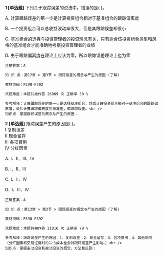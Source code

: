 **1 [单选题]** 下列关于跟踪误差的说法中，错误的是( )。

A. 计算跟踪误差的第一步是计算投资组合相对于基准组合的跟踪偏离度

B. 一个投资组合可以总收益波动率很大，但是其跟踪误差却很小

C. 基准组合的选择与投资管理者的投资理念有关，只有适合该投资组合类型和风格的基准组合才能准确地考察投资管理者的业绩

D. 由于跟踪偏离度在理论上应该为零，所以跟踪误差理论上也为零 

```
正确答案：A

知 识 点：第12章 > 第3节 > 跟踪误差的概念与产生的原因 (了解)

教材页码：P390-P392

试题难度：本题共被作答 26069 次 正确率 30 %

参考解释：计算跟踪误差的第一步是选择基准组合，然后计算投资组合相对于基准组合的跟踪偏离度，最后计算跟踪偏离度的标准差，即跟踪误差。<br />
知识点：掌握跟踪误差的概念与产生的原因；
```


**2 [单选题]** 跟踪误差产生的原因是( )。 <br />
Ⅰ 复制误差 <br />
Ⅱ 现金留存 <br />
Ⅲ 各项费用 <br />
Ⅳ 分红因素

A. Ⅰ、Ⅱ、Ⅲ、Ⅳ

B. Ⅰ、Ⅱ、Ⅲ

C. Ⅰ、Ⅱ、Ⅳ

D. Ⅱ、Ⅲ、Ⅳ 

```
正确答案：A

知 识 点：第12章 > 第3节 > 跟踪误差的概念与产生的原因 (了解)

教材页码：P390-P392

试题难度：本题共被作答 21016 次 正确率 79 %

参考解释：跟踪误差产生的原因：1．复制误差；2．现金留存；3．各项费用；4．其他影响（分红因素和交易证券时的冲击成本也会对跟踪误差产生影响。）<br />
知识点：掌握主动投资和被动投资的概念、方法和区别；
```

